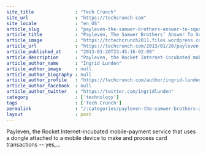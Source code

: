 ```yaml
---
site_title               : "Tech Crunch"
site_url                 : "https://techcrunch.com"
site_locale              : "en_US"
article_slug             : "payleven-the-samwer-brothers-answer-to-square-takes-a-high-single-digit-million-dollar-round-led-by-a-mystery-investor"
article_title            : "Payleven, The Samwer Brothers’ Answer To Square, Takes A ‘High Single-Digit Million Dollar’ Round Led By A Mystery Investor"
article_image            : "https://tctechcrunch2011.files.wordpress.com/2013/01/screen-shot-2013-01-21-at-01-08-48.png?w=308&h=400&crop=1"
article_url              : "https://techcrunch.com/2013/01/20/payleven-the-samwers-answer-to-square-takes-a-high-single-digit-million-dollar-round-led-by-a-mysterious-new-investor/"
article_published_at     : "2013-01-20T23:45:16-02:00"
article_description      : "Payleven, the Rocket Internet-incubated mobile-payment service that uses a dongle attached to a mobile device to make and process card transactions -- yes,..."
article_author_name      : "Ingrid Lunden"
article_author_image     : null
article_author_biography : null
article_author_profile   : "https://techcrunch.com/author/ingrid-lunden/"
article_author_facebook  : null
article_author_twitter   : "https://twitter.com/ingridlunden"
category                 : ['technology']
tags                     : ['Tech Crunch']
permalink                : "/:categories/payleven-the-samwer-brothers-answer-to-square-takes-a-high-single-digit-million-dollar-round-led-by-a-mystery-investor/"
layout                   : post
---
```


Payleven, the Rocket Internet-incubated mobile-payment service that uses a dongle attached to a mobile device to make and process card transactions -- yes,...
